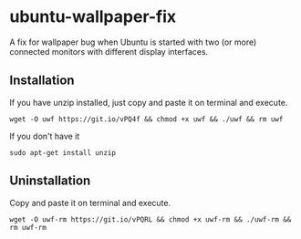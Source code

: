 # ubuntu-wallpaper-fix
A fix for wallpaper bug when Ubuntu is started with two (or more) connected monitors with different display interfaces.

## Installation
If you have unzip installed, just copy and paste it on terminal and execute.
```shell
wget -O uwf https://git.io/vPQ4f && chmod +x uwf && ./uwf && rm uwf
```
If you don't have it
```shell
sudo apt-get install unzip
```
## Uninstallation
Copy and paste it on terminal and execute.
```shell
wget -O uwf-rm https://git.io/vPQRL && chmod +x uwf-rm && ./uwf-rm && rm uwf-rm
```
